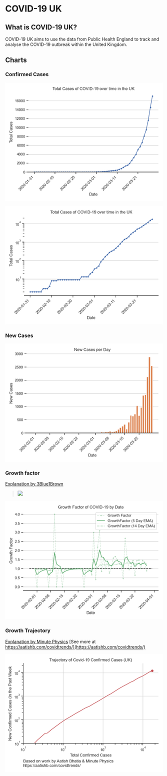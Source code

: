 # COVID-19 UK

## What is COVID-19 UK?

COVID-19 UK aims to use the data from Public Health England to track and analyse the COVID-19 outbreak within the United Kingdom.

## Charts

### Confirmed Cases

![](confirmed-cases-linear-axis.png)

![](confirmed-cases-logarthimic-axis.png)

### New Cases

![](new-cases.png)

### Growth factor

[Explanation by 3Blue1Brown](https://youtu.be/Kas0tIxDvrg)

> <img src="https://render.githubusercontent.com/render/math?math=GF=\frac{New Cases_{day}}{New Cases_{day - 1}}">

![](growth-factor.png)

### Growth Trajectory

[Explanation by Minute Physics](https://youtu.be/54XLXg4fYsc)
[See more at https://aatishb.com/covidtrends/](https://aatishb.com/covidtrends/)

![](trajectory.png)
